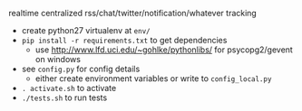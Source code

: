 realtime centralized rss/chat/twitter/notification/whatever tracking

- create python27 virtualenv at `env/`
- `pip install -r requirements.txt` to get dependencies
  - use http://www.lfd.uci.edu/~gohlke/pythonlibs/ for psycopg2/gevent on windows
- see `config.py` for config details
  - either create environment variables or write to `config_local.py`
- `. activate.sh` to activate
- `./tests.sh` to run tests
